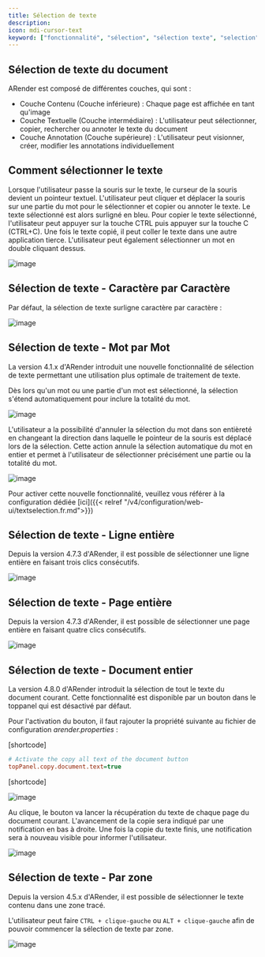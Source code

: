 ```yaml
---
title: Sélection de texte
description:
icon: mdi-cursor-text
keyword: ["fonctionnalité", "sélection", "sélection texte", "selection", "selection texte", "texte"]
---
```


## Sélection de texte du document

ARender est composé de différentes couches, qui sont :

- Couche Contenu (Couche inférieure) : Chaque page est affichée en tant qu'image
- Couche Textuelle (Couche intermédiaire) : L'utilisateur peut sélectionner, copier, rechercher ou annoter le texte du document
- Couche Annotation (Couche supérieure) : L'utilisateur peut visionner, créer, modifier les annotations individuellement

## Comment sélectionner le texte

Lorsque l'utilisateur passe la souris sur le texte, le curseur de la souris devient un pointeur textuel. L'utilisateur peut cliquer et déplacer la souris sur une partie du mot pour le sélectionner et copier ou annoter le texte. Le texte sélectionné est alors surligné en bleu. Pour copier le texte sélectionné, l'utilisateur peut appuyer sur la touche CTRL puis appuyer sur la touche C (CTRL+C).
Une fois le texte copié, il peut coller le texte dans une autre application tierce.
L'utilisateur peut également sélectionner un mot en double cliquant dessus.

![image]([shortcode])

## Sélection de texte - Caractère par Caractère

Par défaut, la sélection de texte surligne caractère par caractère :

![image]([shortcode])

## Sélection de texte - Mot par Mot

La version 4.1.x d'ARender introduit une nouvelle fonctionnalité de sélection de texte permettant une utilisation plus optimale de traitement de texte.

Dès lors qu'un mot ou une partie d'un mot est sélectionné, la sélection s'étend automatiquement pour inclure la totalité du mot.

![image]([shortcode])

L'utilisateur a la possibilité d'annuler la sélection du mot dans son entièreté en changeant la direction dans laquelle le pointeur de la souris est déplacé lors de la sélection.
Cette action annule la sélection automatique du mot en entier et permet à l'utilisateur de sélectionner précisément une partie ou la totalité du mot.

![image]([shortcode])

Pour activer cette nouvelle fonctionnalité, veuillez vous référer à la configuration dédiée [ici]({{< relref "/v4/configuration/web-ui/textselection.fr.md">}})

## Sélection de texte - Ligne entière

Depuis la version 4.7.3 d'ARender, il est possible de sélectionner une ligne entière en faisant trois clics consécutifs.

![image]([shortcode])

## Sélection de texte - Page entière

Depuis la version 4.7.3 d'ARender, il est possible de sélectionner une page entière en faisant quatre clics consécutifs.

![image]([shortcode])

## Sélection de texte - Document entier

La version 4.8.0 d'ARender introduit la sélection de tout le texte du document courant. Cette fonctionnalité est disponible par un bouton
 dans le toppanel qui est désactivé par défaut.

Pour l'activation du bouton, il faut rajouter la propriété suivante au fichier de configuration *arender.properties* :

[shortcode]

```cfg
# Activate the copy all text of the document button
topPanel.copy.document.text=true
```

[shortcode]

![image]([shortcode])

Au clique, le bouton va lancer la récupération du texte de chaque page du document courant. L'avancement de la copie sera indiqué
 par une notification en bas à droite. Une fois la copie du texte finis, une notification sera à nouveau visible pour informer l'utilisateur.

![image]([shortcode])

## Sélection de texte - Par zone

Depuis la version 4.5.x d'ARender, il est possible de sélectionner le texte contenu dans une zone tracé.

L'utilisateur peut faire `CTRL + clique-gauche` ou `ALT + clique-gauche` afin de pouvoir commencer la sélection de texte par zone.

![image]([shortcode])


